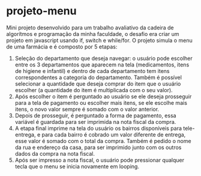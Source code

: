 # projeto-menu
Mini projeto desenvolvido para um trabalho avaliativo da cadeira de algorítmos e programação da minha faculdade, o desafio era criar um projeto em javascript usando if, switch e while/for. 
O projeto simula o menu de uma farmácia e é composto por 5 etapas:
1.	Seleção do departamento que deseja navegar: o usuário pode escolher entre os 3 departamentos que aparecem na tela (medicamentos, itens de higiene e infantil) e dentro de cada departamento tem itens correspondentes a categoria do departamento. Também é possível selecionar a quantidade que deseja comprar do item que o usuário escolher (a quantidade do item é multiplicada com o seu valor).
2.	Após escolher o item é perguntado ao usuário se ele deseja prosseguir para a tela de pagamento ou escolher mais itens, se ele escolhe mais itens, o novo valor sempre é somado com o valor anterior.
3.	Depois de prosseguir, é perguntado a forma de pagamento, essa variável é guardada para ser imprimida na nota fiscal da compra. 
4.	A etapa final imprime na tela do usuário os bairros disponíveis para tele-entrega, e para cada bairro é cobrado um valor diferente de entrega, esse valor é somado com o total da compra. Também é pedido o nome da rua e endereço da casa, para ser imprimido junto com os outros dados da compra na nota fiscal.
5.	Após ser impresso a nota fiscal, o usuário pode pressionar qualquer tecla que o menu se inicia novamente em looping.
